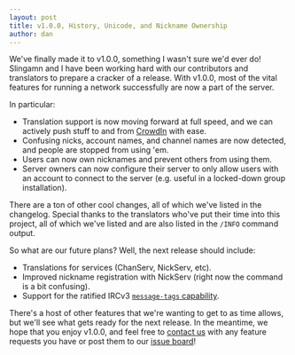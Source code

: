 ```yaml
---
layout: post
title: v1.0.0, History, Unicode, and Nickname Ownership
author: dan
---
```

We've finally made it to v1.0.0, something I wasn't sure we'd ever do! Slingamn and I have been working hard with our contributors and translators to prepare a cracker of a release. With v1.0.0, most of the vital features for running a network successfully are now a part of the server.

In particular:

- Translation support is now moving forward at full speed, and we can actively push stuff to and from [CrowdIn](https://crowdin.com/project/oragono) with ease.
- Confusing nicks, account names, and channel names are now detected, and people are stopped from using 'em.
- Users can now own nicknames and prevent others from using them.
- Server owners can now configure their server to only allow users with an account to connect to the server (e.g. useful in a locked-down group installation).

There are a ton of other cool changes, all of which we've listed in the changelog. Special thanks to the translators who've put their time into this project, all of which we've listed and are also listed in the `/INFO` command output.

So what are our future plans? Well, the next release should include:

- Translations for services (ChanServ, NickServ, etc).
- Improved nickname registration with NickServ (right now the command is a bit confusing).
- Support for the ratified IRCv3 [`message-tags` capability](https://ircv3.net/specs/extensions/message-tags.html).

There's a host of other features that we're wanting to get to as time allows, but we'll see what gets ready for the next release. In the meantime, we hope that you enjoy v1.0.0, and feel free to [contact us](https://kiwiirc.com/nextclient/irc.freenode.net:+6697/#oragono) with any feature requests you have or post them to our [issue board](https://github.com/oragono/oragono/issues)!
